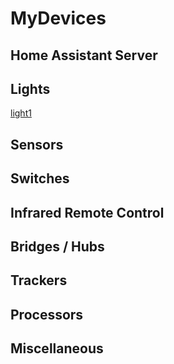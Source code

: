 # MyDevices
## Home Assistant Server

## Lights
[light1](http://)

## Sensors

## Switches

## Infrared Remote Control

## Bridges / Hubs

## Trackers

## Processors

## Miscellaneous
